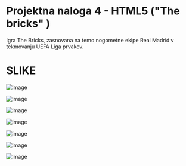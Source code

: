 <h1>Projektna naloga 4 - HTML5 ("The bricks" )</h1>

Igra The Bricks, zasnovana na temo nogometne ekipe Real Madrid v tekmovanju UEFA Liga prvakov.

<h1>SLIKE</h1>

![image](https://github.com/user-attachments/assets/6eeaca75-6eeb-45d1-8fbe-249323fb6591)

![image](https://github.com/user-attachments/assets/5e549f84-8fbe-49ad-a4e6-cd377a7ee7ac)

![image](https://github.com/user-attachments/assets/daacbdd0-0d53-4562-ac52-6d7aaf3ea97c)

![image](https://github.com/user-attachments/assets/7c607af8-50f3-408f-b832-4c96291cb96c)

![image](https://github.com/user-attachments/assets/174ab7a3-b835-484a-82a0-8cf720e6c8b3)

![image](https://github.com/user-attachments/assets/482c72f8-dbc1-40d5-b9a9-5e8065cd0ab6)

![image](https://github.com/user-attachments/assets/38ceb3cf-8a71-475c-a70a-ca55485cdc3e)




